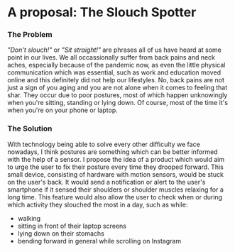 # A proposal: The Slouch Spotter
<h3>The Problem</h3>
<p> <em>"Don't slouch!"</em> or <em>"Sit straight!"</em> are phrases all of us have heard at some point in our lives. We all occassionally suffer from back pains and neck aches, especially because of the pandemic now, as even the little physical communication which was essential, such as work and education moved online and this definitely did not help our lifestyles. No, back pains are not just a sign of you aging and you are not alone when it comes to feeling that shar. They occur due to poor postures, most of which happen unknowingly when you're sitting, standing or lying down. Of course, most of the time it's when you're on your phone or laptop. </p>
<h3>The Solution</h3>
<p> With technology being able to solve every other difficulty we face nowadays, I think postures are something which can be better informed with the help of a sensor. I propose the idea of a product which would aim to urge the user to fix their posture every time they drooped forward. This small device, consisting of hardware with motion sensors, would be stuck on the user's back. It would send a notification or alert to the user's smartphone if it sensed their shoulders or shoulder muscles relaxing for a long time. This feature would also allow the user to check when or during which activity they slouched the most in a day, such as while:
 <ul>
  <li>walking</li>
  <li>sitting in front of their laptop screens</li>
  <li>lying down on their stomachs</li>
  <li>bending forward in general while scrolling on Instagram</li>
</ul>
</p>
